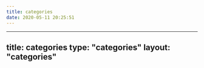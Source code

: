 ```yaml
---
title: categories
date: 2020-05-11 20:25:51
---
```


---
title: categories
type: "categories"
layout: "categories"
---
